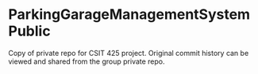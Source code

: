 # ParkingGarageManagementSystemPublic
Copy of private repo for CSIT 425 project. Original commit history can be viewed and shared from the group private repo.
